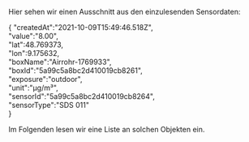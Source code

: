Hier sehen wir einen Ausschnitt aus den einzulesenden Sensordaten:

{
    "createdAt":"2021-10-09T15:49:46.518Z",  
    "value":"8.00",  
    "lat":48.769373,  
    "lon":9.175632,  
    "boxName":"Airrohr-1769933",  
    "boxId":"5a99c5a8bc2d410019cb8261",  
    "exposure":"outdoor",  
    "unit":"µg/m³",  
    "sensorId":"5a99c5a8bc2d410019cb8264",  
    "sensorType":"SDS 011"  
}  

Im Folgenden lesen wir eine Liste an solchen Objekten ein.